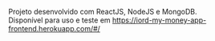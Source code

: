 Projeto desenvolvido com ReactJS, NodeJS e MongoDB. <br>
Disponível para uso e teste em https://iord-my-money-app-frontend.herokuapp.com/#/
